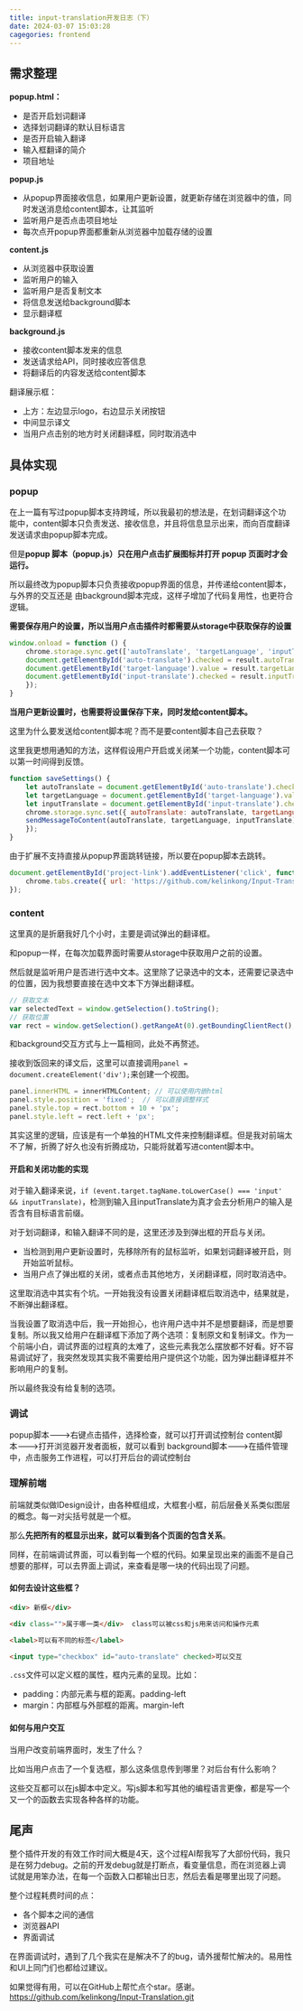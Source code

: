 ```yaml
---
title: input-translation开发日志（下）
date: 2024-03-07 15:03:28
cagegories: frontend
---
```

## 需求整理
**popup.html：**
- 是否开启划词翻译
- 选择划词翻译的默认目标语言
- 是否开启输入翻译
- 输入框翻译的简介
- 项目地址

**popup.js**
- 从popup界面接收信息，如果用户更新设置，就更新存储在浏览器中的值，同时发送消息给content脚本，让其监听
- 监听用户是否点击项目地址
- 每次点开popup界面都重新从浏览器中加载存储的设置

**content.js**
- 从浏览器中获取设置
- 监听用户的输入
- 监听用户是否复制文本
- 将信息发送给background脚本
- 显示翻译框
  
**background.js**
- 接收content脚本发来的信息
- 发送请求给API，同时接收应答信息
- 将翻译后的内容发送给content脚本

翻译展示框：
- 上方：左边显示logo，右边显示关闭按钮
- 中间显示译文
- 当用户点击别的地方时关闭翻译框，同时取消选中
## 具体实现

### popup

在上一篇有写过popup脚本支持跨域，所以我最初的想法是，在划词翻译这个功能中，content脚本只负责发送、接收信息，并且将信息显示出来，而向百度翻译发送请求由popup脚本完成。

但是**popup 脚本（popup.js）只在用户点击扩展图标并打开 popup 页面时才会运行。**

所以最终改为popup脚本只负责接收popup界面的信息，并传递给content脚本，与外界的交互还是
由background脚本完成，这样子增加了代码复用性，也更符合逻辑。

**需要保存用户的设置，所以当用户点击插件时都需要从storage中获取保存的设置**

```js
window.onload = function () {
	chrome.storage.sync.get(['autoTranslate', 'targetLanguage', 'inputTranslate'], function (result) {
	document.getElementById('auto-translate').checked = result.autoTranslate;
	document.getElementById('target-language').value = result.targetLanguage;
	document.getElementById('input-translate').checked = result.inputTranslate;
	});
}
```

**当用户更新设置时，也需要将设置保存下来，同时发给content脚本。**

这里为什么要发送给content脚本呢？而不是要content脚本自己去获取？

这里我更想用通知的方法，这样假设用户开启或关闭某一个功能，content脚本可以第一时间得到反馈。

```js
function saveSettings() {
	let autoTranslate = document.getElementById('auto-translate').checked;
	let targetLanguage = document.getElementById('target-language').value;
	let inputTranslate = document.getElementById('input-translate').checked;
	chrome.storage.sync.set({ autoTranslate: autoTranslate, targetLanguage: targetLanguage, inputTranslate: inputTranslate }, function () {
	sendMessageToContent(autoTranslate, targetLanguage, inputTranslate);
	});
}
```

由于扩展不支持直接从popup界面跳转链接，所以要在popup脚本去跳转。

```js
document.getElementById('project-link').addEventListener('click', function () {
	chrome.tabs.create({ url: 'https://github.com/kelinkong/Input-Translation.git' });
});
```

### content

这里真的是折磨我好几个小时，主要是调试弹出的翻译框。

和popup一样，在每次加载界面时需要从storage中获取用户之前的设置。

然后就是监听用户是否进行选中文本。这里除了记录选中的文本，还需要记录选中的位置，因为我想要直接在选中文本下方弹出翻译框。

```js
// 获取文本
var selectedText = window.getSelection().toString();
// 获取位置
var rect = window.getSelection().getRangeAt(0).getBoundingClientRect();
```

和background交互方式与上一篇相同，此处不再赘述。

接收到饭回来的译文后，这里可以直接调用`panel = document.createElement('div');`来创建一个视图。

```js
panel.innerHTML = innerHTMLContent; // 可以使用内嵌html
panel.style.position = 'fixed';  // 可以直接调整样式
panel.style.top = rect.bottom + 10 + 'px';
panel.style.left = rect.left + 'px';
```

其实这里的逻辑，应该是有一个单独的HTML文件来控制翻译框。但是我对前端太不了解，折腾了好久也没有折腾成功，只能将就着写进content脚本中。

#### 开启和关闭功能的实现

对于输入翻译来说，`if (event.target.tagName.toLowerCase() === 'input' && inputTranslate)`，检测到输入且inputTranslate为真才会去分析用户的输入是否含有目标语言前缀。

对于划词翻译，和输入翻译不同的是，这里还涉及到弹出框的开启与关闭。
- 当检测到用户更新设置时，先移除所有的鼠标监听，如果划词翻译被开启，则开始监听鼠标。
- 当用户点了弹出框的关闭，或者点击其他地方，关闭翻译框，同时取消选中。

这里取消选中其实有个坑。一开始我没有设置关闭翻译框后取消选中，结果就是，不断弹出翻译框。

当我设置了取消选中后，我一开始担心，也许用户选中并不是想要翻译，而是想要复制。所以我又给用户在翻译框下添加了两个选项：复制原文和复制译文。作为一个前端小白，调试界面的过程真的太难了，这些元素我怎么摆放都不好看。好不容易调试好了，我突然发现其实我不需要给用户提供这个功能，因为弹出翻译框并不影响用户的复制。

所以最终我没有给复制的选项。

### 调试

popup脚本--->右键点击插件，选择检查，就可以打开调试控制台
content脚本--->打开浏览器开发者面板，就可以看到
background脚本--->在插件管理中，点击服务工作进程，可以打开后台的调试控制台

### 理解前端

前端就类似做IDesign设计，由各种框组成，大框套小框，前后层叠关系类似图层的概念。每一对尖括号就是一个框。

那么**先把所有的框显示出来，就可以看到各个页面的包含关系**。

同样，在前端调试界面，可以看到每一个框的代码。如果呈现出来的画面不是自己想要的那样，可以去界面上调试，来查看是哪一块的代码出现了问题。

#### 如何去设计这些框？

```html
<div> 新框</div>

<div class="">属于哪一类</div>  class可以被css和js用来访问和操作元素

<label>可以有不同的标签</label>

<input type="checkbox" id="auto-translate" checked>可以交互
```

`.css`文件可以定义框的属性，框内元素的呈现。比如：
- padding：内部元素与框的距离。padding-left
- margin：内部框与外部框的距离。margin-left
#### 如何与用户交互

当用户改变前端界面时，发生了什么？

比如当用户点击了一个复选框，那么这条信息传到哪里？对后台有什么影响？

这些交互都可以在js脚本中定义。写js脚本和写其他的编程语言更像，都是写一个又一个的函数去实现各种各样的功能。

## 尾声

整个插件开发的有效工作时间大概是4天，这个过程AI帮我写了大部份代码，我只是在努力debug。之前的开发debug就是打断点，看变量信息，而在浏览器上调试就是用笨办法，在每一个函数入口都输出日志，然后去看是哪里出现了问题。

整个过程耗费时间的点：
- 各个脚本之间的通信
- 浏览器API
- 界面调试

在界面调试时，遇到了几个我实在是解决不了的bug，请外援帮忙解决的。易用性和UI上同门们也都给过建议。

如果觉得有用，可以在GitHub上帮忙点个star。感谢。https://github.com/kelinkong/Input-Translation.git
